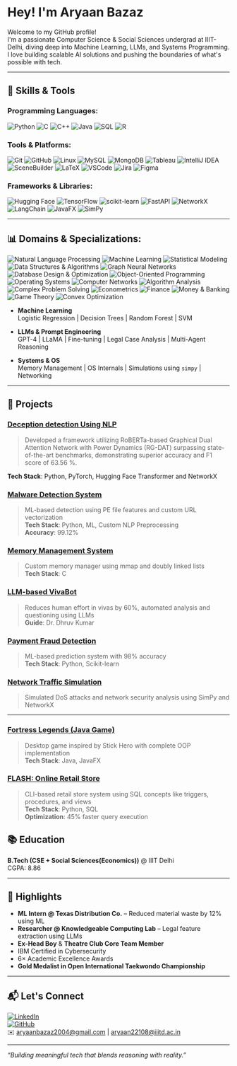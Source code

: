 
# Hey! I'm Aryaan Bazaz

Welcome to my GitHub profile!  
I'm a passionate Computer Science & Social Sciences undergrad at IIIT-Delhi, diving deep into Machine Learning, LLMs, and Systems Programming. I love building scalable AI solutions and pushing the boundaries of what's possible with tech.

---

## 🔧 Skills & Tools

### Programming Languages:
![Python](https://img.shields.io/badge/-Python-3776AB?style=flat&logo=python&logoColor=white)
![C](https://img.shields.io/badge/-C-00599C?style=flat&logo=c&logoColor=white)
![C++](https://img.shields.io/badge/-C++-00599C?style=flat&logo=c%2B%2B&logoColor=white)
![Java](https://img.shields.io/badge/-Java-007396?style=flat&logo=java&logoColor=white)
![SQL](https://img.shields.io/badge/-SQL-4479A1?style=flat&logo=mysql&logoColor=white)
![R](https://img.shields.io/badge/-R-276DC3?style=flat&logo=r&logoColor=white)


### Tools & Platforms:
![Git](https://img.shields.io/badge/-Git-F05032?style=flat&logo=git&logoColor=white)
![GitHub](https://img.shields.io/badge/-GitHub-181717?style=flat&logo=github)
![Linux](https://img.shields.io/badge/-Linux-FCC624?style=flat&logo=linux&logoColor=black)
![MySQL](https://img.shields.io/badge/-MySQL-4479A1?style=flat&logo=mysql&logoColor=white)
![MongoDB](https://img.shields.io/badge/-MongoDB-47A248?style=flat&logo=mongodb&logoColor=white)
![Tableau](https://img.shields.io/badge/-Tableau-E97627?style=flat&logo=tableau&logoColor=white)
![IntelliJ IDEA](https://img.shields.io/badge/-IntelliJ%20IDEA-000000?style=flat&logo=intellij-idea&logoColor=white)
![SceneBuilder](https://img.shields.io/badge/-SceneBuilder-3776AB?style=flat)
![LaTeX](https://img.shields.io/badge/-LaTeX-008080?style=flat&logo=latex&logoColor=white)
![VSCode](https://img.shields.io/badge/-VSCode-007ACC?style=flat&logo=visual-studio-code&logoColor=white)
![Jira](https://img.shields.io/badge/-Jira-0052CC?style=flat&logo=jira&logoColor=white)
![Figma](https://img.shields.io/badge/-Figma-F24E1E?style=flat&logo=figma&logoColor=white)


### Frameworks & Libraries:
![Hugging Face](https://img.shields.io/badge/-HuggingFace-FFD21F?style=flat&logo=huggingface&logoColor=black)
![TensorFlow](https://img.shields.io/badge/-TensorFlow-FF6F00?style=flat&logo=tensorflow&logoColor=white)
![scikit-learn](https://img.shields.io/badge/-Scikit--Learn-F7931E?style=flat&logo=scikitlearn&logoColor=white)
![FastAPI](https://img.shields.io/badge/-FastAPI-009688?style=flat&logo=fastapi&logoColor=white)
![NetworkX](https://img.shields.io/badge/-NetworkX-00AEEF?style=flat)
![LangChain](https://img.shields.io/badge/-LangChain-3B3B98?style=flat)
![JavaFX](https://img.shields.io/badge/-JavaFX-007396?style=flat)
![SimPy](https://img.shields.io/badge/-SimPy-3776AB?style=flat)

---

## 📊 Domains & Specializations:
![Natural Language Processing](https://img.shields.io/badge/-Natural%20Language%20Processing-8E44AD?style=flat)
![Machine Learning](https://img.shields.io/badge/-Machine%20Learning-27AE60?style=flat)
![Statistical Modeling](https://img.shields.io/badge/-Statistical%20Modeling-2980B9?style=flat)
![Data Structures & Algorithms](https://img.shields.io/badge/-Data%20Structures%20%26%20Algorithms-D35400?style=flat)
![Graph Neural Networks](https://img.shields.io/badge/-Graph%20Neural%20Networks-34495E?style=flat)
![Database Design & Optimization](https://img.shields.io/badge/-Database%20Design%20%26%20Optimization-C0392B?style=flat)
![Object-Oriented Programming](https://img.shields.io/badge/-Object--Oriented%20Programming-2C3E50?style=flat)
![Operating Systems](https://img.shields.io/badge/-Operating%20Systems-16A085?style=flat)
![Computer Networks](https://img.shields.io/badge/-Computer%20Networks-7F8C8D?style=flat)
![Algorithm Analysis](https://img.shields.io/badge/-Algorithm%20Analysis-E67E22?style=flat)
![Complex Problem Solving](https://img.shields.io/badge/-Complex%20Problem%20Solving-1ABC9C?style=flat)
![Econometrics](https://img.shields.io/badge/-Econometrics-2ECC71?style=flat)
![Finance](https://img.shields.io/badge/-Finance-3498DB?style=flat)
![Money & Banking](https://img.shields.io/badge/-Money%20%26%20Banking-9B59B6?style=flat)
![Game Theory](https://img.shields.io/badge/-Game%20Theory-34495E?style=flat)
![Convex Optimization](https://img.shields.io/badge/-Convex%20Optimization-E74C3C?style=flat)



- **Machine Learning**  
  Logistic Regression | Decision Trees | Random Forest | SVM

- **LLMs & Prompt Engineering**  
  GPT-4 | LLaMA | Fine-tuning | Legal Case Analysis | Multi-Agent Reasoning

- **Systems & OS**  
  Memory Management | OS Internals | Simulations using `simpy` | Networking

---

## 🧠 Projects

### [Deception detection Using NLP](https://github.com/Aryaan-Bazaz/NLP_Deception_Detection_Project-)
> Developed a framework utilizing RoBERTa-based Graphical Dual Attention Network with Power Dynamics (RG-DAT) surpassing state-of-the-art benchmarks, demonstrating superior accuracy and F1 score of 63.56 %.

**Tech Stack**: Python, PyTorch, Hugging Face Transformer and NetworkX  


### [Malware Detection System](https://github.com/Aryaan-Bazaz/Malware-Detection-using-Machine-Learning)
> ML-based detection using PE file features and custom URL vectorization  
**Tech Stack**: Python, ML, Custom NLP Preprocessing  
**Accuracy**: 99.12%

### [Memory Management System](https://github.com/Aryaan-Bazaz/Memory_Management_System)
> Custom memory manager using mmap and doubly linked lists  
**Tech Stack**: C

### [LLM-based VivaBot](https://github.com/Aryaan-Bazaz)
> Reduces human effort in vivas by 60%, automated analysis and questioning using LLMs  
**Guide**: Dr. Dhruv Kumar

### [Payment Fraud Detection]()
> ML-based prediction system with 98% accuracy  
**Tech Stack**: Python, Scikit-learn

### [Network Traffic Simulation](https://github.com/Aryaan-Bazaz/Network-Traffic-Simulation-and-Security-Analysis)
> Simulated DoS attacks and network security analysis using SimPy and NetworkX

---


### [Fortress Legends (Java Game)](https://github.com/Aryaan-Bazaz/Fortress-Legends_Desktop-game)
> Desktop game inspired by Stick Hero with complete OOP implementation  
**Tech Stack**: Java, JavaFX

### [FLASH: Online Retail Store](https://github.com/Aryaan-Bazaz/Flash_delivery_App_DBMS)
> CLI-based retail store system using SQL concepts like triggers, procedures, and views  
**Tech Stack**: Python, SQL  
**Optimization**: 45% faster query execution


## 📚 Education

**B.Tech (CSE + Social Sciences(Economics))** @ IIIT Delhi  
CGPA: 8.86 

---

## 🏅 Highlights

- **ML Intern @ Texas Distribution Co.** – Reduced material waste by 12% using ML
- **Researcher @ Knowledgeable Computing Lab** – Legal feature extraction using LLMs
- **Ex-Head Boy** & **Theatre Club Core Team Member**
- IBM Certified in Cybersecurity
- 6× Academic Excellence Awards  
- **Gold Medalist in Open International Taekwondo Championship**

---

## 📬 Let's Connect

[![LinkedIn](https://img.shields.io/badge/-LinkedIn-blue?style=flat&logo=linkedin)](https://www.linkedin.com/in/aryaanbazaz2004/)  
[![GitHub](https://img.shields.io/badge/-GitHub-black?style=flat&logo=github)](https://github.com/Aryaan-Bazaz)  
✉️ aryaanbazaz2004@gmail.com | aryaan22108@iiitd.ac.in

---

_“Building meaningful tech that blends reasoning with reality.”_
